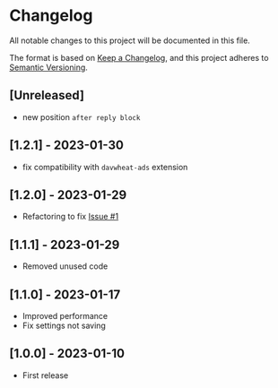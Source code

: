 # Changelog

All notable changes to this project will be documented in this file.

The format is based on [Keep a Changelog](https://keepachangelog.com/en/1.0.0/),
and this project adheres to [Semantic Versioning](https://semver.org/spec/v2.0.0.html).

## [Unreleased]

- new position `after reply block`

## [1.2.1] - 2023-01-30

- fix compatibility with `davwheat-ads` extension

## [1.2.0] - 2023-01-29

- Refactoring to fix [Issue #1](https://github.com/Nearata/flarum-ext-related-discussions/issues/1)

## [1.1.1] - 2023-01-29

- Removed unused code

## [1.1.0] - 2023-01-17

- Improved performance
- Fix settings not saving

## [1.0.0] - 2023-01-10

- First release
